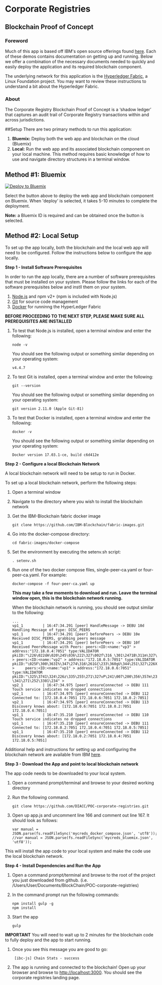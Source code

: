 # Corporate Registries
## Blockchain Proof of Concept

### Foreword
Much of this app is based off IBM's open source offerings found [here](https://www.github.com/ibm-blockchain). Each of these demos contains documentation on getting up and running. Below we offer a combination of the necessary documents needed to quickly and easily deploy the application and its required blockchain component. 

The underlying network for this application is the [Hyperledger Fabric](https://github.com/hyperledger/fabric/tree/master/docs), a Linux Foundation project.  You may want to review these instructions to understand a bit about the Hyperledger Fabric.

### About
The Corporate Registry Blockchain Proof of Concept is a ‘shadow ledger’ that captures an audit trail of Corporate Registry transactions within and across jurisdictions. 

##Setup
There are two primary methods to run this application:

  1. **Bluemix:** Deploy both the web app and blockchain on the cloud (Bluemix)
  1. **Local:** Run the web app and its associated blockchain component on your local machine.  This method requires basic knowledge of how to use and navigate directory structures in a terminal window.

## Method #1: Bluemix

[![Deploy to Bluemix](https://bluemix.net/deploy/button.png)](https://bluemix.net/deploy?repository=https://github.com/DIACC/POC-corporate-registries.git)

Select the button above to deploy the web app and blockchain component on Bluemix.  When 'deploy' is selected, it takes 5-10 minutes to complete the deployment.

**Note:** a Bluemix ID is required and can be obtained once the button is selected. 

## Method #2: Local Setup
To set up the app locally, both the blockchain and the local web app will need to be configured.  Follow the instructions below to configure the app locally.

**Step 1 - Install Software Prerequisites**

In order to run the app locally, there are a number of software prerequisites that must be installed on your system.  Please follow the links for each of the software prerequisites below and instll them on your system.

1. [Node.js](https://nodejs.org/en/download/) and npm v2+ (npm is included with Node.js)
2. [Git](https://git-scm.com/downloads) for source code management
3. [Docker](https://docs.docker.com/engine/installation/) for runninng the HyperLedger Fabric

**BEFORE PROCEEDING TO THE NEXT STEP, PLEASE MAKE SURE ALL PREREQUISITES ARE INSTALLED**

1. To test that Node.js is installed, open a terminal window and enter the following:

	~~~
	node -v
	~~~

	You should see the following output or something similar depending on your operating system:
	
	~~~
	v4.4.7
	~~~
	
2. To test Git is installed, open a terminal window and enter the following:

	~~~
	git --version
	~~~
	
	You should see the following output or something similar depending on your operating system:
	
	~~~
	git version 2.11.0 (Apple Git-81)
	~~~
	
3. To test that Docker is installed, open a terminal window and enter the following:

	~~~
	docker -v
	~~~
	
	You should see the following output or something similar depending on your operating system:
	
	~~~
	Docker version 17.03.1-ce, build c6d412e
	~~~
	
**Step 2 - Configure a local Blockchain Network**

A local blockchain network will need to be setup to run in Docker.  

To set up a local blockchain network, perform the following steps:

1. Open a terminal window
2. Navigate to the directory where you wish to install the blockchain network
3. Get the IBM-Blockchain fabric docker image

	~~~
	git clone https://github.com/IBM-Blockchain/fabric-images.git
	~~~
4. Go into the docker-compose directory:
	
	~~~
	cd fabric-images/docker-compose
	~~~
5. Set the environment by executing the setenv.sh script:
	
	~~~
	. setenv.sh
	~~~
6. Run one of the two docker compose files, single-peer-ca.yaml or four-peer-ca.yaml.  For example:

	~~~
	docker-compose -f four-peer-ca.yaml up
	~~~

	**This may take a few moments to download and run.  Leave the terminal window open, this is the blockchain network running.**

	When the blockchain network is running, you should see output similar to the following:

	~~~
	...
	vp1_1         | 16:47:34.291 [peer] HandleMessage -> DEBU 10d Handling Message of type: DISC_PEERS 
	vp1_1         | 16:47:34.291 [peer] beforePeers -> DEBU 10e Received DISC_PEERS, grabbing peers message
	vp1_1         | 16:47:34.291 [peer] beforePeers -> DEBU 10f Received PeersMessage with Peers: peers:<ID:<name:"vp3" > address:"172.18.0.4:7051" type:VALIDATOR 	pkiID:"\226\022dA\020\245\036\222\327\002f\316_\301\2471B\311m\327\267\230\215\227\177z\3008\360\254\263?" > peers:<ID:<name:"vp2" > address:"172.18.0.5:7051" type:VALIDATOR pkiID:"\025F\300\363I%\347\274\316\261G{\233\360gU\344\251\327\226X\222\236\017\003\360s\017OA\233\033" > 	peers:<ID:<name:"vp1" > address:"172.18.0.6:7051" 	type:VALIDATOR pkiID:"\325\3741\324\226z\335\255\271\327vP\241\007\200\356\357m\230\np\222cY\210-\341\271\252\3301\234" > 
	vp2_1         | 16:47:34.975 [peer] ensureConnected -> DEBU 111 Touch service indicates no dropped connections
	vp2_1         | 16:47:34.975 [peer] ensureConnected -> DEBU 112 Connected to: [172.18.0.4:7051 172.18.0.6:7051 172.18.0.2:7051]
	vp2_1         | 16:47:34.975 [peer] ensureConnected -> DEBU 113 Discovery knows about: [172.18.0.6:7051 172.18.0.2:7051 172.18.0.4:7051]
	vp1_1         | 16:47:35.210 [peer] ensureConnected -> DEBU 110 Touch service indicates no dropped connections
	vp1_1         | 16:47:35.210 [peer] ensureConnected -> DEBU 111 Connected to: [172.18.0.2:7051 172.18.0.4:7051 172.18.0.5:7051]
	vp1_1         | 16:47:35.210 [peer] ensureConnected -> DEBU 112 Discovery knows about: [172.18.0.2:7051 172.18.0.4:7051 172.18.0.5:7051]
	~~~

Additional help and instructions for setting up and configuring the blockchain network are available from IBM [here](https://hub.docker.com/r/ibmblockchain/fabric-peer/).

**Step 3 - Download the App and point to local blockchain network**

The app code needs to be downloaded to your local system.

1. Open a command prompt/terminal and browse to your desired working directory
2. Run the following command.

	~~~
	git clone https://github.com/DIACC/POC-corporate-registries.git
	~~~
    
3. Open up app.js and uncomment line 166 and comment out line 167.  It should look as follows:

    ~~~
    var manual = JSON.parse(fs.readFileSync('mycreds_docker_compose.json', 'utf8'));
    //var manual = JSON.parse(fs.readFileSync('mycreds_bluemix.json', 'utf8'));
    ~~~
	 
This will install the app code to your local system and make the code use the local blockchain network.

**Step 4 - Install Dependencies and Run the App**


1. Open a command prompt/terminal and browse to the root of the project you just downloaded from github.  (i.e. /Users/User/Documents/BlockChain/POC-corporate-registries)
1. In the command prompt run the following commands:

	~~~
	npm install gulp -g
	npm install

	~~~

1. Start the app
	
	~~~
	gulp
	~~~	

 **IMPORTANT** You will need to wait up to 2 minutes for the blockchain code to fully deploy and the app to start running.
 
1. Once you see this message you are good to go: 
		
		[ibc-js] Chain Stats - success

1. The app is running and connected to the blockchain! Open up your browser and browse to [http://localhost:3000](http://localhost:3000). You should see the corporate registries landing page.
